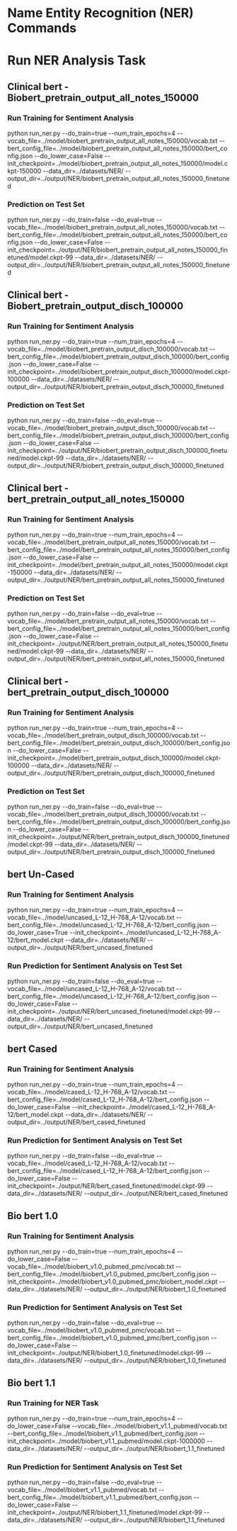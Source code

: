 # Name Entity Recognition (NER) Commands  

# Run NER Analysis Task

## Clinical bert - Biobert_pretrain_output_all_notes_150000

### Run Training for Sentiment Analysis

python run_ner.py --do_train=true --num_train_epochs=4 --vocab_file=../model/biobert_pretrain_output_all_notes_150000/vocab.txt --bert_config_file=../model/biobert_pretrain_output_all_notes_150000/bert_config.json --do_lower_case=False --init_checkpoint=../model/biobert_pretrain_output_all_notes_150000/model.ckpt-150000 --data_dir=../datasets/NER/ --output_dir=../output/NER/biobert_pretrain_output_all_notes_150000_finetuned

### Prediction on Test Set

python run_ner.py --do_train=false --do_eval=true --vocab_file=../model/biobert_pretrain_output_all_notes_150000/vocab.txt --bert_config_file=../model/biobert_pretrain_output_all_notes_150000/bert_config.json --do_lower_case=False --init_checkpoint=../output/NER/biobert_pretrain_output_all_notes_150000_finetuned/model.ckpt-99 --data_dir=../datasets/NER/ --output_dir=../output/NER/biobert_pretrain_output_all_notes_150000_finetuned

## Clinical bert - Biobert_pretrain_output_disch_100000

### Run Training for Sentiment Analysis

python run_ner.py --do_train=true --num_train_epochs=4 --vocab_file=../model/biobert_pretrain_output_disch_100000/vocab.txt --bert_config_file=../model/biobert_pretrain_output_disch_100000/bert_config.json --do_lower_case=False --init_checkpoint=../model/biobert_pretrain_output_disch_100000/model.ckpt-100000 --data_dir=../datasets/NER/ --output_dir=../output/NER/biobert_pretrain_output_disch_100000_finetuned

### Prediction on Test Set

python run_ner.py --do_train=false --do_eval=true --vocab_file=../model/biobert_pretrain_output_disch_100000/vocab.txt --bert_config_file=../model/biobert_pretrain_output_disch_100000/bert_config.json --do_lower_case=False --init_checkpoint=../output/NER/biobert_pretrain_output_disch_100000_finetuned/model.ckpt-99 --data_dir=../datasets/NER/ --output_dir=../output/NER/biobert_pretrain_output_disch_100000_finetuned

## Clinical bert - bert_pretrain_output_all_notes_150000

### Run Training for Sentiment Analysis

python run_ner.py --do_train=true --num_train_epochs=4 --vocab_file=../model/bert_pretrain_output_all_notes_150000/vocab.txt --bert_config_file=../model/bert_pretrain_output_all_notes_150000/bert_config.json --do_lower_case=False --init_checkpoint=../model/bert_pretrain_output_all_notes_150000/model.ckpt-150000 --data_dir=../datasets/NER/ --output_dir=../output/NER/bert_pretrain_output_all_notes_150000_finetuned

### Prediction on Test Set

python run_ner.py --do_train=false --do_eval=true --vocab_file=../model/bert_pretrain_output_all_notes_150000/vocab.txt --bert_config_file=../model/bert_pretrain_output_all_notes_150000/bert_config.json --do_lower_case=False --init_checkpoint=../output/NER/bert_pretrain_output_all_notes_150000_finetuned/model.ckpt-99 --data_dir=../datasets/NER/ --output_dir=../output/NER/bert_pretrain_output_all_notes_150000_finetuned

## Clinical bert - bert_pretrain_output_disch_100000

### Run Training for Sentiment Analysis

python run_ner.py --do_train=true --num_train_epochs=4 --vocab_file=../model/bert_pretrain_output_disch_100000/vocab.txt --bert_config_file=../model/bert_pretrain_output_disch_100000/bert_config.json --do_lower_case=False --init_checkpoint=../model/bert_pretrain_output_disch_100000/model.ckpt-100000 --data_dir=../datasets/NER/ --output_dir=../output/NER/bert_pretrain_output_disch_100000_finetuned

### Prediction on Test Set

python run_ner.py --do_train=false --do_eval=true --vocab_file=../model/bert_pretrain_output_disch_100000/vocab.txt --bert_config_file=../model/bert_pretrain_output_disch_100000/bert_config.json --do_lower_case=False --init_checkpoint=../output/NER/bert_pretrain_output_disch_100000_finetuned/model.ckpt-99 --data_dir=../datasets/NER/ --output_dir=../output/NER/bert_pretrain_output_disch_100000_finetuned

## bert Un-Cased

### Run Training for Sentiment Analysis

python run_ner.py --do_train=true --num_train_epochs=4 --vocab_file=../model/uncased_L-12_H-768_A-12/vocab.txt --bert_config_file=../model/uncased_L-12_H-768_A-12/bert_config.json --do_lower_case=True --init_checkpoint=../model/uncased_L-12_H-768_A-12/bert_model.ckpt --data_dir=../datasets/NER/ --output_dir=../output/NER/bert_uncased_finetuned

### Run Prediction for Sentiment Analysis on Test Set  

python run_ner.py --do_train=false --do_eval=true --vocab_file=../model/uncased_L-12_H-768_A-12/vocab.txt --bert_config_file=../model/uncased_L-12_H-768_A-12/bert_config.json --do_lower_case=False --init_checkpoint=../output/NER/bert_uncased_finetuned/model.ckpt-99 --data_dir=../datasets/NER/ --output_dir=../output/NER/bert_uncased_finetuned

## bert Cased

### Run Training for Sentiment Analysis

python run_ner.py --do_train=true --num_train_epochs=4 --vocab_file=../model/cased_L-12_H-768_A-12/vocab.txt --bert_config_file=../model/cased_L-12_H-768_A-12/bert_config.json --do_lower_case=False --init_checkpoint=../model/cased_L-12_H-768_A-12/bert_model.ckpt --data_dir=../datasets/NER/ --output_dir=../output/NER/bert_cased_finetuned

### Run Prediction for Sentiment Analysis on Test Set  

python run_ner.py --do_train=false --do_eval=true --vocab_file=../model/cased_L-12_H-768_A-12/vocab.txt --bert_config_file=../model/cased_L-12_H-768_A-12/bert_config.json --do_lower_case=False --init_checkpoint=../output/NER/bert_cased_finetuned/model.ckpt-99 --data_dir=../datasets/NER/ --output_dir=../output/NER/bert_cased_finetuned

## Bio bert 1.0

### Run Training for Sentiment Analysis

python run_ner.py --do_train=true --num_train_epochs=4 --do_lower_case=False --vocab_file=../model/biobert_v1.0_pubmed_pmc/vocab.txt --bert_config_file=../model/biobert_v1.0_pubmed_pmc/bert_config.json --init_checkpoint=../model/biobert_v1.0_pubmed_pmc/biobert_model.ckpt --data_dir=../datasets/NER/ --output_dir=../output/NER/biobert_1.0_finetuned

### Run Prediction for Sentiment Analysis on Test Set  

python run_ner.py --do_train=false --do_eval=true --vocab_file=../model/biobert_v1.0_pubmed_pmc/vocab.txt --bert_config_file=../model/biobert_v1.0_pubmed_pmc/bert_config.json --do_lower_case=False --init_checkpoint=../output/NER/biobert_1.0_finetuned/model.ckpt-99 --data_dir=../datasets/NER/ --output_dir=../output/NER/biobert_1.0_finetuned

## Bio bert 1.1

### Run Training for NER Task

python run_ner.py --do_train=true --num_train_epochs=4 --do_lower_case=False --vocab_file=../model/biobert_v1.1_pubmed/vocab.txt --bert_config_file=../model/biobert_v1.1_pubmed/bert_config.json  --init_checkpoint=../model/biobert_v1.1_pubmed/model.ckpt-1000000 --data_dir=../datasets/NER/ --output_dir=../output/NER/biobert_1.1_finetuned

### Run Prediction for Sentiment Analysis on Test Set  

python run_ner.py --do_train=false --do_eval=true --vocab_file=../model/biobert_v1.1_pubmed/vocab.txt --bert_config_file=../model/biobert_v1.1_pubmed/bert_config.json --do_lower_case=False --init_checkpoint=../output/NER/biobert_1.1_finetuned/model.ckpt-99 --data_dir=../datasets/NER/ --output_dir=../output/NER/biobert_1.1_finetuned
